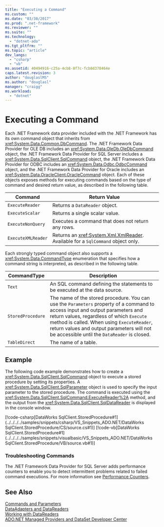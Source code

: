 ```yaml
---
title: "Executing a Command"
ms.custom: ""
ms.date: "03/30/2017"
ms.prod: ".net-framework"
ms.reviewer: ""
ms.suite: ""
ms.technology: 
  - "dotnet-ado"
ms.tgt_pltfrm: ""
ms.topic: "article"
dev_langs: 
  - "csharp"
  - "vb"
ms.assetid: 40494916-c25a-4cb8-8f7c-fcb8d378464e
caps.latest.revision: 3
author: "douglaslMS"
ms.author: "douglasl"
manager: "craigg"
ms.workload: 
  - "dotnet"
---
```

# Executing a Command
Each .NET Framework data provider included with the .NET Framework has its own command object that inherits from <xref:System.Data.Common.DbCommand>. The .NET Framework Data Provider for OLE DB includes an <xref:System.Data.OleDb.OleDbCommand> object, the .NET Framework Data Provider for SQL Server includes a <xref:System.Data.SqlClient.SqlCommand> object, the .NET Framework Data Provider for ODBC includes an <xref:System.Data.Odbc.OdbcCommand> object, and the .NET Framework Data Provider for Oracle includes an <xref:System.Data.OracleClient.OracleCommand> object. Each of these objects exposes methods for executing commands based on the type of command and desired return value, as described in the following table.  
  
|Command|Return Value|  
|-------------|------------------|  
|`ExecuteReader`|Returns a `DataReader` object.|  
|`ExecuteScalar`|Returns a single scalar value.|  
|`ExecuteNonQuery`|Executes a command that does not return any rows.|  
|`ExecuteXMLReader`|Returns an <xref:System.Xml.XmlReader>. Available for a `SqlCommand` object only.|  
  
 Each strongly typed command object also supports a <xref:System.Data.CommandType> enumeration that specifies how a command string is interpreted, as described in the following table.  
  
|CommandType|Description|  
|-----------------|-----------------|  
|`Text`|An SQL command defining the statements to be executed at the data source.|  
|`StoredProcedure`|The name of the stored procedure. You can use the `Parameters` property of a command to access input and output parameters and return values, regardless of which `Execute` method is called. When using `ExecuteReader`, return values and output parameters will not be accessible until the `DataReader` is closed.|  
|`TableDirect`|The name of a table.|  
  
## Example  
 The following code example demonstrates how to create a <xref:System.Data.SqlClient.SqlCommand> object to execute a stored procedure by setting its properties. A <xref:System.Data.SqlClient.SqlParameter> object is used to specify the input parameter to the stored procedure. The command is executed using the <xref:System.Data.SqlClient.SqlCommand.ExecuteReader%2A> method, and the output from the <xref:System.Data.SqlClient.SqlDataReader> is displayed in the console window.  
  
 [!code-csharp[DataWorks SqlClient.StoredProcedure#1](../../../../samples/snippets/csharp/VS_Snippets_ADO.NET/DataWorks SqlClient.StoredProcedure/CS/source.cs#1)]
 [!code-vb[DataWorks SqlClient.StoredProcedure#1](../../../../samples/snippets/visualbasic/VS_Snippets_ADO.NET/DataWorks SqlClient.StoredProcedure/VB/source.vb#1)]  
  
### Troubleshooting Commands  
 The .NET Framework Data Provider for SQL Server adds performance counters to enable you to detect intermittent problems related to failed command executions. For more information see [Performance Counters](../../../../docs/framework/data/adonet/performance-counters.md).  
  
## See Also  
 [Commands and Parameters](../../../../docs/framework/data/adonet/commands-and-parameters.md)  
 [DataAdapters and DataReaders](../../../../docs/framework/data/adonet/dataadapters-and-datareaders.md)  
 [Working with DataReaders](http://msdn.microsoft.com/en-us/126a966a-d08d-4d22-a19f-f432908b2b54)  
 [ADO.NET Managed Providers and DataSet Developer Center](http://go.microsoft.com/fwlink/?LinkId=217917)

